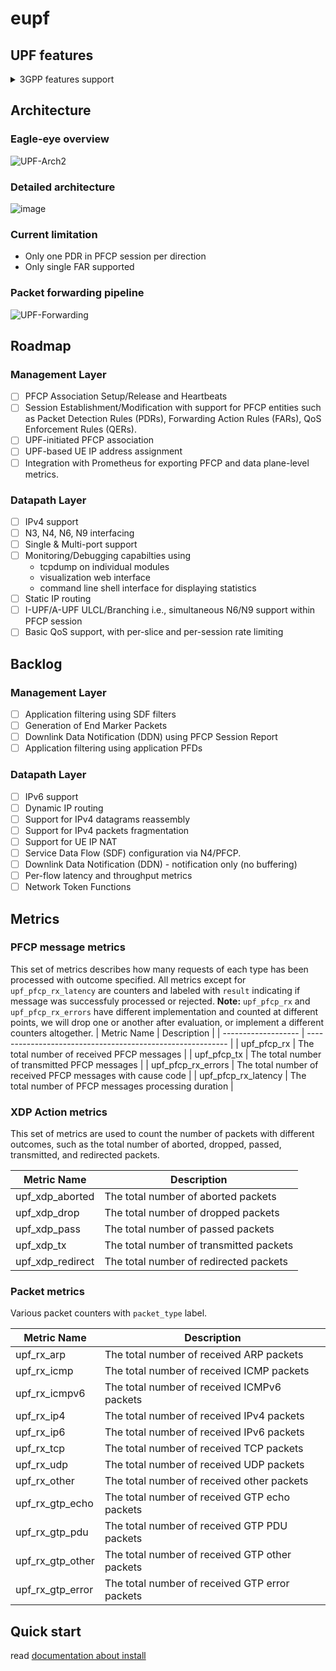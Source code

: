 # eupf

## UPF features

<details><summary>3GPP features support</summary>

| Status | Feature    | Description                                                                                                           |
| :----: | :--------- | :-------------------------------------------------------------------------------------------------------------------- |
|   N    | `BUCP`     | Downlink Data Buffering in CP function is supported by the UP function.                                               |
|   N    | `DDND`     | The buffering parameter 'Downlink Data Notification Delay' is supported by the UP function.                           |
|   N    | `DLBD`     | The buffering parameter 'DL Buffering Duration' is supported by the UP function.                                      |
|   N    | `TRST`     | Traffic Steering is supported by the UP function.                                                                     |
|   N    | `FTUP`     | F-TEID allocation / release in the UP function is supported by the UP function.                                       |
|   N    | `PFDM`     | The PFD Management procedure is supported by the UP function.                                                         |
|   N    | `HEEU`     | Header Enrichment of Uplink traffic is supported by the UP function.                                                  |
|   N    | `TREU`     | Traffic Redirection Enforcement in the UP function is supported by the UP function.                                   |
|   N    | `EMPU`     | Sending of End Marker packets supported by the UP function.                                                           |
|   N    | `PDIU`     | Support of PDI optimised signalling in UP function.                                                                   |
|   N    | `UDBC`     | Support of UL/DL Buffering Control.                                                                                   |
|   N    | `QUOAC`    | The UP function supports being provisioned with the Quota Action to apply when reaching quotas.                       |
|   N    | `TRACE`    | The UP function supports Trace.                                                                                       |
|   N    | `FRRT`     | The UP function supports Framed Routing.                                                                              |
|   N    | `PFDE`     | The UP function supports a PFD Contents including a property with multiple values.                                    |
|   N    | `EPFAR`    | The UP function supports the Enhanced PFCP Association Release feature.                                               |
|   N    | `DPDRA`    | The UP function supports Deferred PDR Activation or Deactivation.                                                     |
|   N    | `ADPDP`    | The UP function supports the Activation and Deactivation of Pre-defined PDRs.                                         |
|   N    | `UEIP`     | The UPF supports allocating UE IP addresses or prefixes.                                                              |
|   N    | `SSET`     | UPF support of PFCP sessions successively controlled by different SMFs of a same SMF Set.                             |
|   N    | `MNOP`     | Measurement of number of packets which is instructed with the flag 'Measurement of Number of Packets' in a URR.       |
|   N    | `MTE`      | UPF supports multiple instances of Traffic Endpoint IDs in a PDI.                                                     |
|   N    | `BUNDL`    | PFCP messages bunding is supported by the UP function.                                                                |
|   N    | `GCOM`     | UPF support of 5G VN Group Communication.                                                                             |
|   N    | `MPAS`     | UPF support for multiple PFCP associations to the SMFs in an SMF set.                                                 |
|   N    | `RTTL`     | The UP function supports redundant transmission at transport layer.                                                   |
|   N    | `VTIME`    | UPF support of quota validity time feature.                                                                           |
|   N    | `NORP`     | UP function support of Number of Reports.                                                                             |
|   N    | `IPTV`     | UPF support of IPTV service                                                                                           |
|   N    | `IP6PL`    | UE IPv6 address(es) allocation with IPv6 prefix length other than default /64 (incl. /128 individual IPv6 addresses). |
|   N    | `TSCU`     | Time Sensitive Communication is supported by the UPF.                                                                 |
|   N    | `MPTCP`    | UPF support of MPTCP Proxy functionality.                                                                             |
|   N    | `ATSSS-LL` | UPF support of ATSSS-LLL steering functionality.                                                                      |
|   N    | `QFQM`     | UPF support of per QoS flow per UE QoS monitoring.                                                                    |
|   N    | `GPQM`     | UPF support of per GTP-U Path QoS monitoring.                                                                         |
|   N    | `MT-EDT`   | SGW-U support of reporting the size of DL Data Packets.                                                               |
|   N    | `CIOT`     | UPF support of CIoT feature, e.g. small data packet rate enforcement.                                                 |
|   N    | `ETHAR`    | UPF support of Ethernet PDU Session Anchor Relocation.                                                                |
|   N    | `DDDS`     | Reporting the first buffered/discarded downlink data after buffering / directly dropped downlink data.                |
|   N    | `RDS`      | UP function support of Reliable Data Service                                                                          |
|   N    | `RTTWP`    | UPF support of RTT measurements towards the UE Without PMF.                                                           |
|   N    | `QUASF`    | URR with an Exempted Application ID for Quota Action or an Exempted SDF Filter for Quota Action.                      |
|   N    | `NSPOC`    | UP function supports notifying start of Pause of Charging via user plane.                                             |
|   N    | `L2TP`     | UP function supports the L2TP feature                                                                                 |
|   N    | `UPBER`    | UP function supports the uplink packets buffering during EAS relocation.                                              |
|   N    | `RESPS`    | Restoration of PFCP Sessions associated with one or more PGW-C/SMF FQCSID(s), Group Id(s) or CP IP address(es)        |
|   N    | `IPREP`    | UP function supports IP Address and Port number replacement                                                           |
|   N    | `DNSTS`    | UP function support DNS Traffic Steering based on FQDN in the DNS Query message                                       |
|   N    | `DRQOS`    | UP function supports Direct Reporting of QoS monitoring events to Local NEF or AF                                     |
|   N    | `MBSN4`    | UPF supports sending MBS multicast session data to associated PDU sessions using 5GC individual delivery              |
|   N    | `PSUPRM`   | UP function supports Per Slice UP Resource Management                                                                 |
|   N    | `EPPPI`    | UP function supports Enhanced Provisioning of Paging Policy Indicator feature                                         |
|   N    | `RATP`     | Redirection Address Types with "Port", "IPv4 addr" or "IPv6 addr".                                                    |
|   N    | `UPIDP`    | UP function supports User Plane Inactivity Detection and reporting per PDR feature                                    |
</details>

## Architecture

### Eagle-eye overview
![UPF-Arch2](https://user-images.githubusercontent.com/20152142/207142700-cc3f17a5-203f-4b43-b712-a518cb627968.png)

### Detailed architecture
![image](https://user-images.githubusercontent.com/20152142/228003420-0a2be83e-095e-4ad4-8635-0eb434951a3e.png)


### Current limitation

- Only one PDR in PFCP session per direction
- Only single FAR supported

### Packet forwarding pipeline

![UPF-Forwarding](https://user-images.githubusercontent.com/20152142/207142725-0af400bb-8ff8-4f36-93bd-3c461c0e7ce4.png)

## Roadmap

### Management Layer

- [ ]  PFCP Association Setup/Release and Heartbeats
- [ ]  Session Establishment/Modification with support for PFCP entities such as Packet Detection Rules (PDRs), Forwarding Action Rules (FARs), QoS Enforcement Rules (QERs).
- [ ]  UPF-initiated PFCP association
- [ ]  UPF-based UE IP address assignment
- [ ]  Integration with Prometheus for exporting PFCP and data plane-level metrics.

### Datapath Layer

- [ ]  IPv4 support
- [ ]  N3, N4, N6, N9 interfacing
- [ ]  Single & Multi-port support
- [ ]  Monitoring/Debugging capabilties using
    - tcpdump on individual modules
    - visualization web interface
    - command line shell interface for displaying statistics
- [ ]  Static IP routing
- [ ]  I-UPF/A-UPF ULCL/Branching i.e., simultaneous N6/N9 support within PFCP session
- [ ]  Basic QoS support, with per-slice and per-session rate limiting

## Backlog

### Management Layer

- [ ]  Application filtering using SDF filters
- [ ]  Generation of End Marker Packets
- [ ]  Downlink Data Notification (DDN) using PFCP Session Report
- [ ]  Application filtering using application PFDs

### Datapath Layer

- [ ]  IPv6 support
- [ ]  Dynamic IP routing
- [ ]  Support for IPv4 datagrams reassembly
- [ ]  Support for IPv4 packets fragmentation
- [ ]  Support for UE IP NAT
- [ ]  Service Data Flow (SDF) configuration via N4/PFCP.
- [ ]  Downlink Data Notification (DDN) - notification only (no buffering)
- [ ]  Per-flow latency and throughput metrics
- [ ]  Network Token Functions

## Metrics

### PFCP message metrics
This set of metrics describes how many requests of each type has been processed with outcome specified.
All metrics except for `upf_pfcp_rx_latency` are counters and labeled with `result` indicating if message was successfuly processed or rejected.
**Note:** `upf_pfcp_rx` and `upf_pfcp_rx_errors` have different implementation and counted at different points, we will drop one or another after evaluation, or implement a different counters altogether.
| Metric Name         | Description                                                |
| ------------------- | ---------------------------------------------------------- |
| upf_pfcp_rx         | The total number of received PFCP messages                 |
| upf_pfcp_tx         | The total number of transmitted PFCP messages              |
| upf_pfcp_rx_errors  | The total number of received PFCP messages with cause code |
| upf_pfcp_rx_latency | The total number of PFCP messages processing duration      |

### XDP Action metrics
This set of metrics are used to count the number of packets with different outcomes, such as the total number of aborted, dropped, passed, transmitted, and redirected packets.

| Metric Name      | Description                             |
| ---------------- | --------------------------------------- |
| upf_xdp_aborted  | The total number of aborted packets     |
| upf_xdp_drop     | The total number of dropped packets     |
| upf_xdp_pass     | The total number of passed packets      |
| upf_xdp_tx       | The total number of transmitted packets |
| upf_xdp_redirect | The total number of redirected packets  |

### Packet metrics
Various packet counters with `packet_type` label.

| Metric Name        | Description                                |
|--------------------|--------------------------------------------|
| upf_rx_arp         | The total number of received ARP packets   |
| upf_rx_icmp        | The total number of received ICMP packets  |
| upf_rx_icmpv6      | The total number of received ICMPv6 packets|
| upf_rx_ip4         | The total number of received IPv4 packets  |
| upf_rx_ip6         | The total number of received IPv6 packets  |
| upf_rx_tcp         | The total number of received TCP packets   |
| upf_rx_udp         | The total number of received UDP packets   |
| upf_rx_other       | The total number of received other packets |
| upf_rx_gtp_echo    | The total number of received GTP echo packets |
| upf_rx_gtp_pdu     | The total number of received GTP PDU packets |
| upf_rx_gtp_other   | The total number of received GTP other packets |
| upf_rx_gtp_error   | The total number of received GTP error packets |

## Quick start

read [documentation about install](./docs/install.md)
